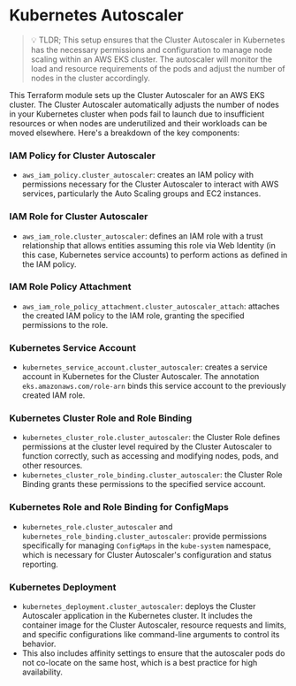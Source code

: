 # Kubernetes Autoscaler

> 💡 TLDR; This setup ensures that the Cluster Autoscaler in Kubernetes has the necessary permissions and configuration to manage node scaling within an AWS EKS cluster. The autoscaler will monitor the load and resource requirements of the pods and adjust the number of nodes in the cluster accordingly.
> 
This Terraform module sets up the Cluster Autoscaler for an AWS EKS cluster. The Cluster Autoscaler automatically adjusts the number of nodes in your Kubernetes cluster when pods fail to launch due to insufficient resources or when nodes are underutilized and their workloads can be moved elsewhere. Here's a breakdown of the key components:

### IAM Policy for Cluster Autoscaler
- `aws_iam_policy.cluster_autoscaler`: creates an IAM policy with permissions necessary for the Cluster Autoscaler to interact with AWS services, particularly the Auto Scaling groups and EC2 instances.

### IAM Role for Cluster Autoscaler
- `aws_iam_role.cluster_autoscaler`: defines an IAM role with a trust relationship that allows entities assuming this role via Web Identity (in this case, Kubernetes service accounts) to perform actions as defined in the IAM policy.

### IAM Role Policy Attachment
- `aws_iam_role_policy_attachment.cluster_autoscaler_attach`: attaches the created IAM policy to the IAM role, granting the specified permissions to the role.

### Kubernetes Service Account
- `kubernetes_service_account.cluster_autoscaler`: creates a service account in Kubernetes for the Cluster Autoscaler. The annotation `eks.amazonaws.com/role-arn` binds this service account to the previously created IAM role.

### Kubernetes Cluster Role and Role Binding
- `kubernetes_cluster_role.cluster_autoscaler`: the Cluster Role defines permissions at the cluster level required by the Cluster Autoscaler to function correctly, such as accessing and modifying nodes, pods, and other resources.
- `kubernetes_cluster_role_binding.cluster_autoscaler`: the Cluster Role Binding grants these permissions to the specified service account.

### Kubernetes Role and Role Binding for ConfigMaps
- `kubernetes_role.cluster_autoscaler` and `kubernetes_role_binding.cluster_autoscaler`: provide permissions specifically for managing `ConfigMaps` in the `kube-system` namespace, which is necessary for Cluster Autoscaler's configuration and status reporting.

### Kubernetes Deployment
- `kubernetes_deployment.cluster_autoscaler`: deploys the Cluster Autoscaler application in the Kubernetes cluster. It includes the container image for the Cluster Autoscaler, resource requests and limits, and specific configurations like command-line arguments to control its behavior.
- This also includes affinity settings to ensure that the autoscaler pods do not co-locate on the same host, which is a best practice for high availability.
